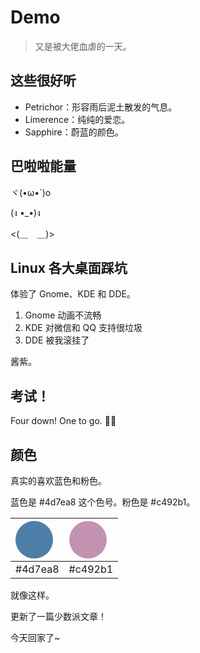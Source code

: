 # Demo

> 又是被大佬血虐的一天。

## 这些很好听

- Petrichor：形容雨后泥土散发的气息。
- Limerence：纯纯的爱恋。
- Sapphire：蔚蓝的颜色。

## 巴啦啦能量

ヾ(•ω•`)o

(ง •_•)ง

<(＿　＿)>

## Linux 各大桌面踩坑

体验了 Gnome、KDE 和 DDE。

1. Gnome 动画不流畅
2. KDE 对微信和 QQ 支持很垃圾
3. DDE 被我滚挂了

酱紫。

## 考试！

Four down! One to go. 🐱‍🏍

## 颜色

真实的喜欢蓝色和粉色。

蓝色是 #4d7ea8 这个色号。粉色是 #c492b1。

| <div style="width: 60px; height: 60px; border-radius: 30px; background-color: #4d7ea8;"></div> | <div style="width: 60px; height: 60px; border-radius: 30px; background-color: #c492b1;"></div> |
|:--:|:--:|
| #4d7ea8 | #c492b1 |

就像这样。

更新了一篇少数派文章！

今天回家了~